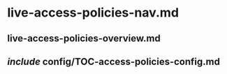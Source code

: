 # live-access-policies-nav.md

## live-access-policies-overview.md

## _include_ config/TOC-access-policies-config.md
